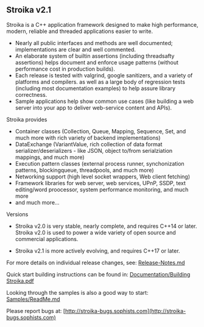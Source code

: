 ﻿Stroika v2.1
----------

Stroika is a C++ application framework designed to make high performance,
modern, reliable and threaded applications easier to write.

  *  Nearly all public interfaces and methods are well documented; implementations are clear and well commented.
  *  An elaborate system of builtin assertions (including threadsafty assertions) helps document and enforce usage patterns (without performance cost in production builds).
  *  Each release is tested with valgrind, google sanitizers, and a variety of platforms and compilers. as well as a large body of regression tests (including most documentation examples) to help assure library correctness.
  *  Sample applications help show common use cases (like building a web server into your app to deliver web-service content and APIs). 
  
Stroika provides
  *  Container classes (Collection, Queue, Mapping, Sequence, Set, and much more with rich variety of backend implementations)
  *  DataExchange (VariantValue, rich collection of data format serializer/deserializers - like JSON, object to/from serialziation mappings, and much more)
  *  Execution pattern classes (external process runner, synchonization patterns, blockingqueue, threadpools, and much more)
  *  Networking support (high level socket wrappers, Web client fetching)
  *  Framework libraries for web server, web services, UPnP, SSDP, text editing/word proocessor, system performance monitoring, and much more
  *  and much more...


Versions
  *  Stroika v2.0 is very stable, nearly complete, and requires C++14 or later. Stroika v2.0 is used to power a wide variety of open source and commercial applications.

  *  Stroika v2.1 is more actively evolving, and requires C++17 or later.

For more details on individual release changes, see:
	[Release-Notes.md](Release-Notes.md)

Quick start building instructions can be found in:
	[Documentation/Building Stroika.pdf](Documentation/Building%20Stroika.pdf)

Looking through the samples is also a good way to start:
	[Samples/ReadMe.md](Samples/ReadMe.md)

Please report bugs at:
	[http://stroika-bugs.sophists.com](http://stroika-bugs.sophists.com)

